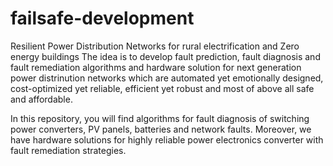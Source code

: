 # failsafe-development
Resilient Power Distribution Networks for rural electrification and Zero energy buildings
The idea is to develop fault prediction, fault diagnosis and fault remediation algorithms and hardware solution 
for next generation power distrinution networks which are automated yet emotionally designed,
cost-optimized yet reliable, efficient yet robust and most of  above all safe and affordable.

In this repository, you will find algorithms for fault diagnosis of switching power converters, PV panels,
batteries and network faults.
Moreover, we have hardware solutions for highly reliable power electronics converter with fault remediation strategies.

